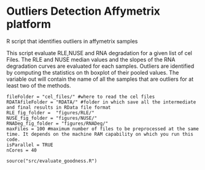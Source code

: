 # Outliers Detection Affymetrix platform
R script that identifies outliers in affymetrix samples

This script evaluate RLE,NUSE and RNA degradation for a given list of cel Files.
The RLE and NUSE median values and the slopes of the RNA degradation curves are evaluated for each samples.
Outliers are identified by computing the statistics on th boxplot of their pooled values.
The variable out will contain the name of all the samples that are outliers for at least two of the methods.

```{r}
fileFolder = "cel_files/" #where to read the cel files
RDATAfileFolder = "RDATA/" #folder in which save all the intermediate and final results in RData file format
RLE_fig_folder =  "figures/RLE/"
NUSE_fig_folder = "figures/NUSE/"
RNADeg_fig_folder = "figures/RNADeg/"
maxFiles = 100 #maximum number of files to be preprocessed at the same time. It depends on the machine RAM capability on which you run this code. 
isParallel = TRUE
nCores = 40

source("src/evaluate_goodness.R")

```
